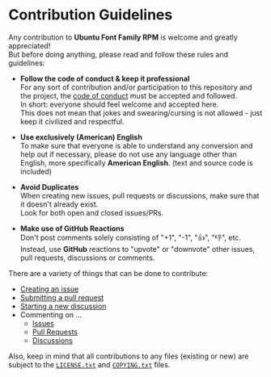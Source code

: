 <!--
  Copyright (c) 2024 Michael Federczuk
  SPDX-License-Identifier: CC-BY-SA-4.0
-->

# Contribution Guidelines #

Any contribution to **Ubuntu Font Family RPM** is welcome and greatly appreciated!  
But before doing anything, please read and follow these rules and guidelines:

* **Follow the code of conduct & keep it professional**  
  For any sort of contribution and/or participation to this repository and the project, the
  [code of conduct](CODE_OF_CONDUCT.md) must be accepted and followed.  
  In short: everyone should feel welcome and accepted here.  
  This does not mean that jokes and swearing/cursing is not allowed - just keep it civilized and respectful.

* **Use exclusively (American) English**  
  To make sure that everyone is able to understand any conversion and help out if necessary, please do not use any
  language other than English, more specifically **American English**. (text and source code is included)

* **Avoid Duplicates**  
  When creating new issues, pull requests or discussions, make sure that it doesn't already exist.  
  Look for both open and closed issues/PRs.

* **Make use of GitHub Reactions**  
  Don't post comments solely consisting of "+1", "-1", "👍", "👎", etc.  
  Instead, use **GitHub** reactions to "upvote" or "downvote" other issues, pull requests, discussions or comments.

There are a variety of things that can be done to contribute:

* [Creating an issue](https://github.com/mfederczuk/ubuntu-font-family-rpm/issues/new/choose)
* [Submitting a pull request](https://github.com/mfederczuk/ubuntu-font-family-rpm/compare)
* [Starting a new discussion](https://github.com/mfederczuk/ubuntu-font-family-rpm/discussions/new)
* Commenting on ...
  * [Issues](https://github.com/mfederczuk/ubuntu-font-family-rpm/issues)
  * [Pull Requests](https://github.com/mfederczuk/ubuntu-font-family-rpm/pulls)
  * [Discussions](https://github.com/mfederczuk/ubuntu-font-family-rpm/discussions)

Also, keep in mind that all contributions to any files (existing or new) are subject to the [`LICENSE.txt`](LICENSE.txt)
and [`COPYING.txt`](COPYING.txt) files.

